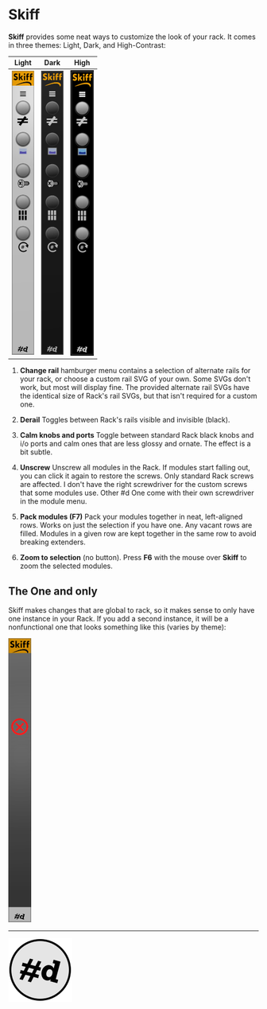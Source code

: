 # Skiff

**Skiff** provides some neat ways to customize the look of your rack.
It comes in three themes: Light, Dark, and High-Contrast:

| Light | Dark| High |
|:-: | :-: | :-: |
|![The pachde One Skiff module](./images/Skiff.png) | ![The pachde One Skiff module (dark)](./images/Skiff-dark.png)| ![The pachde One Skiff module (high contrast)](./images/Skiff-hc.png)|

1. **Change rail** hamburger menu contains a selection of alternate rails for your rack, or choose a custom rail SVG of your own.
  Some SVGs don't work, but most will display fine.
  The provided alternate rail SVGs have the identical size of Rack's rail SVGs, but that isn't required for a custom one.

1. **Derail** Toggles between Rack's rails visible and invisible (black).

1. **Calm knobs and ports** Toggle between standard Rack black knobs and i/o ports and calm ones that are less glossy and ornate.
  The effect is a bit subtle.

1. **Unscrew** Unscrew all modules in the Rack.
  If modules start falling out, you can click it again to restore the screws.
  Only standard Rack screws are affected.
  I don't have the right screwdriver for the custom screws that some modules use.
  Other #d One come with their own screwdriver in the module menu.

1. **Pack modules (F7)** Pack your modules together in neat, left-aligned rows.
  Works on just the selection if you have one.
  Any vacant rows are filled.
  Modules in a given row are kept together in the same row to avoid breaking extenders.

1. **Zoom to selection** (no button). Press **F6** with the mouse over **Skiff** to zoom the selected modules.

## The One and only

Skiff makes changes that are global to rack, so it makes sense to only have one instance in your Rack.
If you add a second instance, it will be a nonfunctional one that looks something like this (varies by theme):

![A disabled pachde One Skiff module](./images/no-Skiff.png)

---

![pachde (#d) Logo](Logo.svg)
